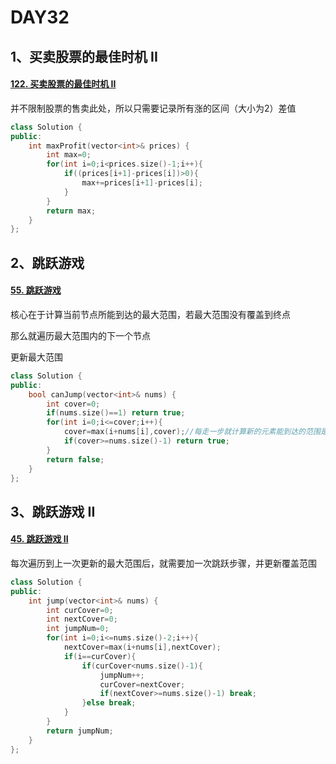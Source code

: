 # DAY32

## 1、买卖股票的最佳时机 II

#### [122. 买卖股票的最佳时机 II](https://leetcode.cn/problems/best-time-to-buy-and-sell-stock-ii/)

并不限制股票的售卖此处，所以只需要记录所有涨的区间（大小为2）差值

```c++
class Solution {
public:
    int maxProfit(vector<int>& prices) {
        int max=0;
        for(int i=0;i<prices.size()-1;i++){
            if((prices[i+1]-prices[i])>0){
                max+=prices[i+1]-prices[i];
            }
        }
        return max;
    }
};
```





## 2、跳跃游戏

#### [55. 跳跃游戏](https://leetcode.cn/problems/jump-game/)

核心在于计算当前节点所能到达的最大范围，若最大范围没有覆盖到终点

那么就遍历最大范围内的下一个节点

更新最大范围

```c++
class Solution {
public:
    bool canJump(vector<int>& nums) {
        int cover=0;
        if(nums.size()==1) return true;
        for(int i=0;i<=cover;i++){
            cover=max(i+nums[i],cover);//每走一步就计算新的元素能到达的范围是否超过了之前的范围
            if(cover>=nums.size()-1) return true;
        }
        return false;
    }
};
```



## 3、跳跃游戏 II

#### [45. 跳跃游戏 II](https://leetcode.cn/problems/jump-game-ii/)

每次遍历到上一次更新的最大范围后，就需要加一次跳跃步骤，并更新覆盖范围

```c++
class Solution {
public:
    int jump(vector<int>& nums) {
        int curCover=0;
        int nextCover=0;
        int jumpNum=0;
        for(int i=0;i<=nums.size()-2;i++){
            nextCover=max(i+nums[i],nextCover);
            if(i==curCover){
                if(curCover<nums.size()-1){
                    jumpNum++;
                    curCover=nextCover;
                    if(nextCover>=nums.size()-1) break;
                }else break;
            }
        }
        return jumpNum;
    }
};
```

